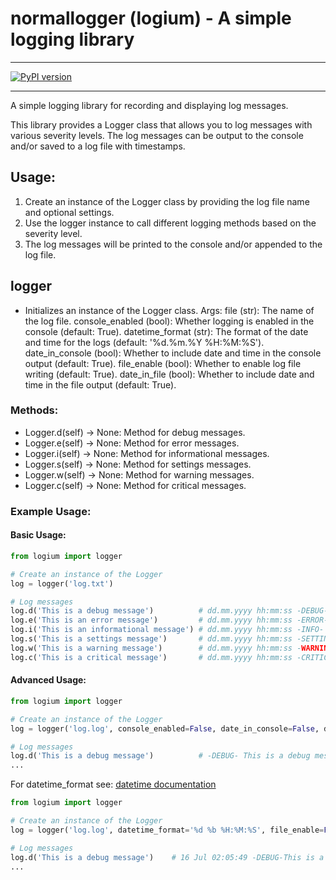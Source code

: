 # normallogger (logium) - A simple logging library
***
[![PyPI version](https://badge.fury.io/py/normallogger.svg)](https://badge.fury.io/py/logium)
***
A simple logging library for recording and displaying log messages.

This library provides a Logger class that allows you to log messages with various severity levels. The log messages can be output to the console and/or saved to a log file with timestamps.

## Usage:
1. Create an instance of the Logger class by providing the log file name and optional settings.
2. Use the logger instance to call different logging methods based on the severity level.
3. The log messages will be printed to the console and/or appended to the log file.

## logger
- Initializes an instance of the Logger class.
Args:
file (str): The name of the log file.
console_enabled (bool): Whether logging is enabled in the console (default: True).
datetime_format (str): The format of the date and time for the logs (default: '%d.%m.%Y %H:%M:%S').
date_in_console (bool): Whether to include date and time in the console output (default: True).
file_enable (bool): Whether to enable log file writing (default: True).
date_in_file (bool): Whether to include date and time in the file output (default: True).


### Methods:
- Logger.d(self) -> None:
    Method for debug messages.
- Logger.e(self) -> None:
    Method for error messages.
- Logger.i(self) -> None:
    Method for informational messages.
- Logger.s(self) -> None:
    Method for settings messages.
- Logger.w(self) -> None:
    Method for warning messages.
- Logger.c(self) -> None:
    Method for critical messages.

### Example Usage:
#### Basic Usage:

```python
from logium import logger

# Create an instance of the Logger
log = logger('log.txt')

# Log messages
log.d('This is a debug message')          # dd.mm.yyyy hh:mm:ss -DEBUG- This is a debug message
log.e('This is an error message')         # dd.mm.yyyy hh:mm:ss -ERROR- This is an error message
log.i('This is an informational message') # dd.mm.yyyy hh:mm:ss -INFO- This is an informational message
log.s('This is a settings message')       # dd.mm.yyyy hh:mm:ss -SETTINGS- This is a settings message
log.w('This is a warning message')        # dd.mm.yyyy hh:mm:ss -WARNING- This is a warning message
log.c('This is a critical message')       # dd.mm.yyyy hh:mm:ss -CRITICAL- This is a critical message
```

#### Advanced Usage:
```python
from logium import logger

# Create an instance of the Logger
log = logger('log.log', console_enabled=False, date_in_console=False, date_in_file=False)

# Log messages
log.d('This is a debug message')          # -DEBUG- This is a debug message (in file only)
...
```
For datetime_format see: [datetime documentation](https://docs.python.org/3/library/datetime.html#strftime-and-strptime-format-codes) 
```python
from logium import logger

# Create an instance of the Logger
log = logger('log.log', datetime_format='%d %b %H:%M:%S', file_enable=False)

# Log messages
log.d('This is a debug message')    # 16 Jul 02:05:49 -DEBUG-This is a debug message (in console only)
...
```
